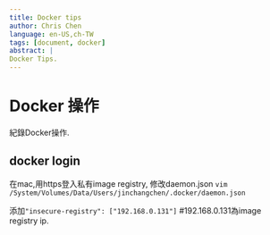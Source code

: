 ```yaml
---
title: Docker tips
author: Chris Chen
language: en-US,ch-TW
tags: [document, docker]
abstract: |
Docker Tips.
---
```

# Docker 操作

紀錄Docker操作.

## docker login
在mac,用https登入私有image registry,
修改daemon.json
`vim /System/Volumes/Data/Users/jinchangchen/.docker/daemon.json`

添加`"insecure-registry": ["192.168.0.131"]`  #192.168.0.131為image registry ip.

